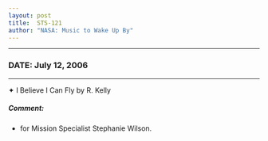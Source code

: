 ```yaml
---
layout: post
title:  STS-121
author: "NASA: Music to Wake Up By"
---
```


----
### DATE: July 12, 2006
----
✦ I Believe I Can Fly by R. Kelly

##### Comment:
* for Mission Specialist Stephanie Wilson.
